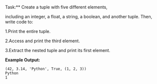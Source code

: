 Task:** Create a tuple with five different elements, 

including an integer, a float, a string, a boolean, and another tuple. Then, write code to:

1.Print the entire tuple.

2.Access and print the third element.

3.Extract the nested tuple and print its first element.

**Example Output:**
```
(42, 3.14, 'Python', True, (1, 2, 3))
Python
1
```
